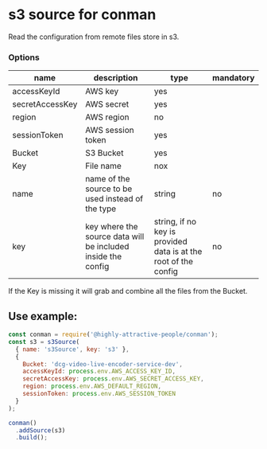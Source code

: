 # s3 source for conman

Read the configuration from remote files store in s3.

### Options

| name            | description                                                  | type                                                            | mandatory |
| --------------- | ------------------------------------------------------------ | --------------------------------------------------------------- | --------- |
| accessKeyId     | AWS key                                                      | yes                                                             |
| secretAccessKey | AWS secret                                                   | yes                                                             |
| region          | AWS region                                                   | no                                                              |
| sessionToken    | AWS session token                                            | yes                                                             |
| Bucket          | S3 Bucket                                                    | yes                                                             |
| Key             | File name                                                    | nox                                                             |
| name            | name of the source to be used instead of the type            | string                                                          | no        |
| key             | key where the source data will be included inside the config | string, if no key is provided data is at the root of the config | no        |

If the Key is missing it will grab and combine all the files from the Bucket.

## Use example:

```js
const conman = require('@highly-attractive-people/conman');
const s3 = s3Source(
  { name: 's3Source', key: 's3' },
  {
    Bucket: 'dcg-video-live-encoder-service-dev',
    accessKeyId: process.env.AWS_ACCESS_KEY_ID,
    secretAccessKey: process.env.AWS_SECRET_ACCESS_KEY,
    region: process.env.AWS_DEFAULT_REGION,
    sessionToken: process.env.AWS_SESSION_TOKEN
  }
);

conman()
  .addSource(s3)
  .build();
```
